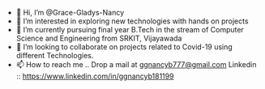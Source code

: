 - 👋 Hi, I’m @Grace-Gladys-Nancy
- 👀 I’m interested in exploring new technologies with hands on projects
- 🌱 I’m currently pursuing final year B.Tech in the stream of Computer Science and Engineering from SRKIT, Vijayawada 
- 💞️ I’m looking to collaborate on projects related to Covid-19 using different Technologies.
- 📫 How to reach me .. Drop a mail at ggnancyb777@gmail.com
           Linkedin :: https://www.linkedin.com/in/ggnancyb181199

<!---
Grace-Gladys-Nancy/Grace-Gladys-Nancy is a ✨ special ✨ repository because its `README.md` (this file) appears on your GitHub profile.
You can click the Preview link to take a look at your changes.
--->

